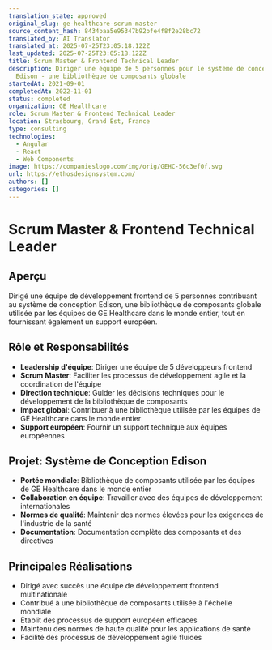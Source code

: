 ```yaml
---
translation_state: approved
original_slug: ge-healthcare-scrum-master
source_content_hash: 8434baa5e95347b92bfe4f8f2e28bc72
translated_by: AI Translator
translated_at: 2025-07-25T23:05:18.122Z
last_updated: 2025-07-25T23:05:18.122Z
title: Scrum Master & Frontend Technical Leader
description: Diriger une équipe de 5 personnes pour le système de conception
  Edison - une bibliothèque de composants globale
startedAt: 2021-09-01
completedAt: 2022-11-01
status: completed
organization: GE Healthcare
role: Scrum Master & Frontend Technical Leader
location: Strasbourg, Grand Est, France
type: consulting
technologies:
  - Angular
  - React
  - Web Components
image: https://companieslogo.com/img/orig/GEHC-56c3ef0f.svg
url: https://ethosdesignsystem.com/
authors: []
categories: []
---
```


# Scrum Master & Frontend Technical Leader

## Aperçu

Dirigé une équipe de développement frontend de 5 personnes contribuant au système de conception Edison, une bibliothèque de composants globale utilisée par les équipes de GE Healthcare dans le monde entier, tout en fournissant également un support européen.

## Rôle et Responsabilités

- **Leadership d'équipe**: Diriger une équipe de 5 développeurs frontend
- **Scrum Master**: Faciliter les processus de développement agile et la coordination de l'équipe
- **Direction technique**: Guider les décisions techniques pour le développement de la bibliothèque de composants
- **Impact global**: Contribuer à une bibliothèque utilisée par les équipes de GE Healthcare dans le monde entier
- **Support européen**: Fournir un support technique aux équipes européennes

## Projet: Système de Conception Edison

- **Portée mondiale**: Bibliothèque de composants utilisée par les équipes de GE Healthcare dans le monde entier
- **Collaboration en équipe**: Travailler avec des équipes de développement internationales
- **Normes de qualité**: Maintenir des normes élevées pour les exigences de l'industrie de la santé
- **Documentation**: Documentation complète des composants et des directives

## Principales Réalisations

- Dirigé avec succès une équipe de développement frontend multinationale
- Contribué à une bibliothèque de composants utilisée à l'échelle mondiale
- Établit des processus de support européen efficaces
- Maintenu des normes de haute qualité pour les applications de santé
- Facilité des processus de développement agile fluides
